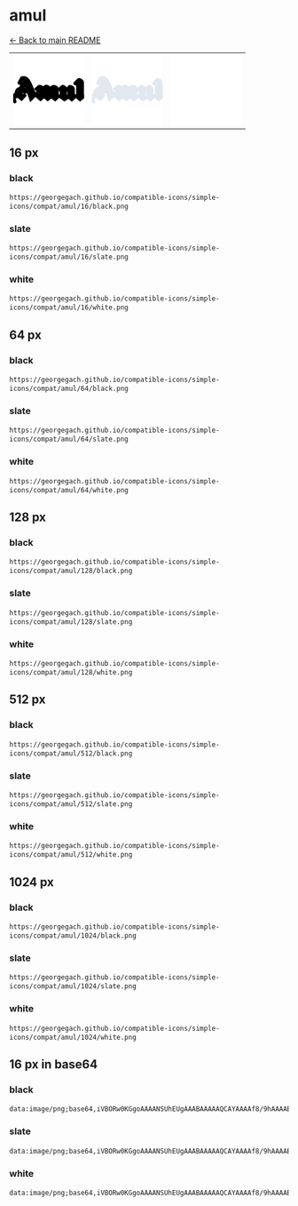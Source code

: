 # amul

[← Back to main README](../../README.md)

<table><tr>
  <td><img src="./128/black.png" width="128" alt="amul black icon" /></td>
  <td><img src="./128/slate.png" width="128" alt="amul slate icon" /></td>
  <td><img src="./128/white.png" width="128" alt="amul white icon" /></td>
</tr></table>

## 16 px

### black
```
https://georgegach.github.io/compatible-icons/simple-icons/compat/amul/16/black.png
```

### slate
```
https://georgegach.github.io/compatible-icons/simple-icons/compat/amul/16/slate.png
```

### white
```
https://georgegach.github.io/compatible-icons/simple-icons/compat/amul/16/white.png
```

## 64 px

### black
```
https://georgegach.github.io/compatible-icons/simple-icons/compat/amul/64/black.png
```

### slate
```
https://georgegach.github.io/compatible-icons/simple-icons/compat/amul/64/slate.png
```

### white
```
https://georgegach.github.io/compatible-icons/simple-icons/compat/amul/64/white.png
```

## 128 px

### black
```
https://georgegach.github.io/compatible-icons/simple-icons/compat/amul/128/black.png
```

### slate
```
https://georgegach.github.io/compatible-icons/simple-icons/compat/amul/128/slate.png
```

### white
```
https://georgegach.github.io/compatible-icons/simple-icons/compat/amul/128/white.png
```

## 512 px

### black
```
https://georgegach.github.io/compatible-icons/simple-icons/compat/amul/512/black.png
```

### slate
```
https://georgegach.github.io/compatible-icons/simple-icons/compat/amul/512/slate.png
```

### white
```
https://georgegach.github.io/compatible-icons/simple-icons/compat/amul/512/white.png
```

## 1024 px

### black
```
https://georgegach.github.io/compatible-icons/simple-icons/compat/amul/1024/black.png
```

### slate
```
https://georgegach.github.io/compatible-icons/simple-icons/compat/amul/1024/slate.png
```

### white
```
https://georgegach.github.io/compatible-icons/simple-icons/compat/amul/1024/white.png
```

## 16 px in base64

### black
```
data:image/png;base64,iVBORw0KGgoAAAANSUhEUgAAABAAAAAQCAYAAAAf8/9hAAAABmJLR0QA/wD/AP+gvaeTAAAAwUlEQVQ4je3QsUqCYRjF8Z/58ZX4QdBQkENCN9CSLU3NXYxr19AotYU3URfg4tTWVAQ6KC3R0pCkWMsZmkRo9cDLywP/c87zvmz0b9Vz3+EWFQZreq/QghqeMMcbjlHmNAOXf4wFzvGBcYFD7GSbPVzjJHAzBV+Y4iDcKyao6ujhAiN8JrDCD7awjwYWKZB5ju0avgOP8IJOWovAu1hilqcs4pmhLHCPGzzjKMnvOE3TIy7RRxcPOMMQ7ZXfvNF6+gVBFyO5wnADdQAAAABJRU5ErkJggg==
```

### slate
```
data:image/png;base64,iVBORw0KGgoAAAANSUhEUgAAABAAAAAQCAYAAAAf8/9hAAAABmJLR0QA/wD/AP+gvaeTAAABH0lEQVQ4je3RsUocARSF4f/cnVkQhUUEsyGoAS0CNhIwSWFvk4exTRvwEdIIIe8gsbeysgpYKKKwG4vVKTYRcZ3ZuSeFLyAEq+Trfzhw4L+/JoDh9fir09ty7C297H1+Svjzevwp4UK2NRiNf4Tije0KsXVb9YYACwujst/v352cuLu+rhrAdjG4uf2gNvclfmtYVa+YFoeGVVADPjBs6HHerI0k7oErwwtDJ6Rz24uIucJNZxexBlyAJXiLmSU8yZQlFo1qRC08j/UAXpa4N6DB6FdNYgWXNmfgdzZCFIEA9xIyxCSTbshTK2pggukWOL+H9IWmPY2yXMmkcbiS201FOZPZHhPxsXHxrVTuZEwP3Ob7IjpH6vj1Mxz77/kDV+qKRF/h/C4AAAAASUVORK5CYII=
```

### white
```
data:image/png;base64,iVBORw0KGgoAAAANSUhEUgAAABAAAAAQCAYAAAAf8/9hAAAABmJLR0QA/wD/AP+gvaeTAAAAyElEQVQ4je3QsSqFcRzG8c+bf2/0KjFQBhQXIIXFJdjdhtViO5PZKDfBLZhsJhKGI4us5zhHHst/MIkynm892/d5+vVjwv+Q5CxJP8nxHzpHSQ4kaZLcJBkneUmynqSt6arcfiuWJHtJ3pI8FSxjGlNYwAk2q98laTBI8oyl6t2jj9mCHjbwgAZb6DBEsIhRzTzesYIBNElGVXzEHXbqUKlXzOGzDrb4qGNDtAUXOMUtVjHGK7Yxg2vs4xyHuMQurrD226dP+IEvYEtkkqbT0v4AAAAASUVORK5CYII=
```

